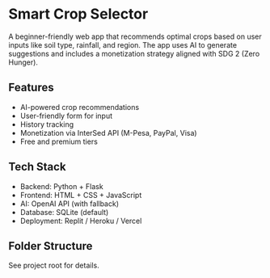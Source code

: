 # Smart Crop Selector

A beginner-friendly web app that recommends optimal crops based on user inputs like soil type, rainfall, and region. The app uses AI to generate suggestions and includes a monetization strategy aligned with SDG 2 (Zero Hunger).

## Features
- AI-powered crop recommendations
- User-friendly form for input
- History tracking
- Monetization via InterSed API (M-Pesa, PayPal, Visa)
- Free and premium tiers

## Tech Stack
- Backend: Python + Flask
- Frontend: HTML + CSS + JavaScript
- AI: OpenAI API (with fallback)
- Database: SQLite (default)
- Deployment: Replit / Heroku / Vercel

## Folder Structure
See project root for details.
